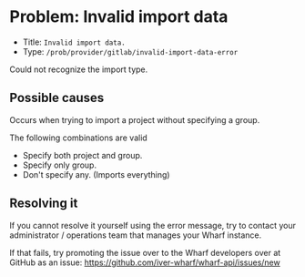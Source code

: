 # Problem: Invalid import data

<!-- panels:start -->

<!-- div:right-panel -->

- Title: `Invalid import data.`
- Type: `/prob/provider/gitlab/invalid-import-data-error`

<!-- div:left-panel -->

Could not recognize the import type.

<!-- panels:end -->

## Possible causes

<!-- panels:start -->

<!-- div:left-panel -->

Occurs when trying to import a project without specifying a group.

<!-- div:right-panel -->

The following combinations are valid
- Specify both project and group.
- Specify only group.
- Don't specify any. (Imports everything)

<!-- panels:end -->

## Resolving it

If you cannot resolve it yourself using the error message, try to contact your
administrator / operations team that manages your Wharf instance.

If that fails, try promoting the issue over to the Wharf developers over at
GitHub as an issue: <https://github.com/iver-wharf/wharf-api/issues/new>
